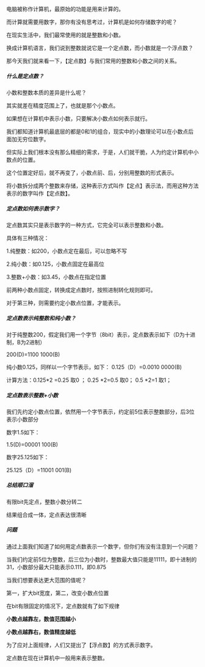 电脑被称作计算机，最原始的功能是用来计算的。

而计算就需要用数字，那你有没有思考过，计算机是如何存储数字的呢？

在现实生活中，我们最常使用的就是整数和小数。

换成计算机语言，我们说到整数就说它是一个定点数，而小数就是一个浮点数？

那今天我们就来看一下，【定点数】与我们常用的整数和小数之间的关系。

##### 什么是定点数？

小数和整数本质的差异是什么呢？

其实就差在精度范围上了，也就是那个小数点。

如果想在计算机中表示小数，只要解决小数点如何表示就行。

我们都知道计算机最底层的都是0和1的组合，现实中的小数理论可以在小数点后面加无穷位数字。

但实际上我们根本没有那么精细的需求，于是，人们就干脆，人为约定计算机中小数点的位置。

这个位置定好后，就不再变了，小数点前、后，分别用整数的形式表示。

将小数拆分成两个整数来存储，这种表示方式叫作【定点】表示法，而用这种方法表示的数字叫作【定点数】。

##### 定点数如何表示数字？

定点数其实只是表示数字的一种方式，它完全可以表示整数和小数。

具体有三种情况：

1.纯整数：如200，小数点定在最后，可以忽略不写

2.纯小数：如0.125，小数点固定在最高位

3.整数+小数：如3.45，小数点在指定位置

前两种小数点固定，转换成定点数时，按照进制转化规则即可。

对于第三种，则需要约定小数点位置，才能表示。

##### 定点数表示纯整数和纯小数？

对于纯整数200，假定我们用一个字节（8bit）表示，定点数表示如下（D为十进制，B为2进制）

200(D)=1100 1000(B)

纯小数0.125，同样以一个字节表示，如下：
0.125（D）=0.0010 0000(B)

计算方法：0.125*2 =0.25 取0 ； 0.25 *2=0.5  取0； 0.5 *2=1 取1；

##### 定点数表示整数+小数

我们先约定小数点位置，依然用一个字节表示，约定前5位表示整数部分，后3位表示小数部分

数字1.5如下：

1.5(D)=00001 100(B)

数字25.125如下：

25.125（D）=11001 001(B)

##### 总结顺口溜

有限bit先定点，整数小数分转二

结果组合成一体，定点表达很清晰

##### 问题

通过上面我们知道了如何用定点数表示一个数字，但你们有没有注意到一个问题？

当我们约定前5位为整数，后三位为小数时，整数最大值只能是11111，即十进制的31，小数部分最大只能表示0.111，即0.875

当我们想要表达更大范围的值呢？

第一，扩大bit宽度，第二，改变小数点位置

在bit有限固定的情况下，定点数就有了如下规律

**小数点越靠左，数值范围越小**

**小数点越靠右，数值精度越低**

为了应对上面规律，人们又提出了【浮点数】的方式表示数字。

定点数在现在计算机中一般用来表示整数。

